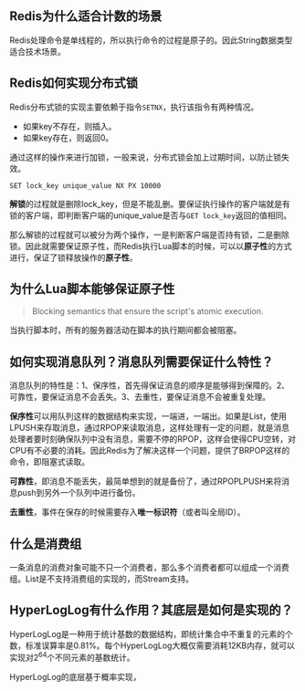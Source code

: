 ## Redis为什么适合计数的场景

Redis处理命令是单线程的，所以执行命令的过程是原子的。因此String数据类型适合技术场景。



## Redis如何实现分布式锁

Redis分布式锁的实现主要依赖于指令`SETNX`，执行该指令有两种情况。

- 如果key不存在，则插入。
- 如果key存在，则返回0。

通过这样的操作来进行加锁，一般来说，分布式锁会加上过期时间，以防止锁失效。

```redis
SET lock_key unique_value NX PX 10000
```

**解锁**的过程就是删除lock_key，但是不能乱删。要保证执行操作的客户端就是有锁的客户端，即判断客户端的unique_value是否与`GET lock_key`返回的值相同。

那么解锁的过程就可以被分为两个操作，一是判断客户端是否持有锁，二是删除锁。因此就需要保证原子性，而Redis执行Lua脚本的时候，可以以**原子性**的方式进行，保证了锁释放操作的**原子性**。



## 为什么Lua脚本能够保证原子性

> Blocking semantics that ensure the script's atomic execution.

当执行脚本时，所有的服务器活动在脚本的执行期间都会被阻塞。



## 如何实现消息队列？消息队列需要保证什么特性？

消息队列的特性是：1、保序性，首先得保证消息的顺序是能够得到保障的。2、可靠性，要保证消息不会丢失。3、去重性，要保证消息不会被重复处理。

**保序性**可以用队列这样的数据结构来实现，一端进，一端出。如果是List，使用LPUSH来存取消息，通过RPOP来读取消息，这样处理有一定的问题，就是消息处理者要时刻确保队列中没有消息，需要不停的RPOP，这样会使得CPU空转，对CPU有不必要的消耗。因此Redis为了解决这样一个问题，提供了BRPOP这样的命令，即阻塞式读取。

**可靠性**，即消息不能丢失，最简单想到的就是备份了，通过RPOPLPUSH来将消息push到另外一个队列中进行备份。

**去重性**，事件在保存的时候需要存入**唯一标识符**（或者叫全局ID）。



## 什么是消费组

一条消息的消费对象可能不只一个消费者，那么多个消费者都可以组成一个消费组。List是不支持消费组的实现的，而Stream支持。



## HyperLogLog有什么作用？其底层是如何是实现的？

HyperLogLog是一种用于统计基数的数据结构，即统计集合中不重复的元素的个数，标准误算率是0.81%。每个HyperLogLog大概仅需要消耗12KB内存，就可以实现对$2^{64}$个不同元素的基数统计。

HyperLogLog的底层基于概率实现，